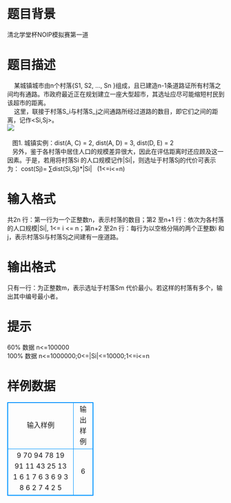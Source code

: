 # 

 
 # 题目背景 
清北学堂杯NOIP模拟赛第一道<BR> 

 
 # 题目描述 
&nbsp;&nbsp;&nbsp;&nbsp;某城镇城市由n个村落{S1,&nbsp;S2,&nbsp;…,&nbsp;Sn&nbsp;}组成，且已建造n-1条道路证所有村落之间均有通路。市政府最近正在规划建立一座大型超市，其选址应尽可能缩短村民到该超市的距离。<BR>&nbsp;&nbsp;&nbsp;&nbsp;这里，联接于村落S_i与村落S_j之间通路所经过道路的数目，即它们之间的距离，记作&lt;Si,Sj&gt;。<BR><img src="/source/joyoi/tyvj-1536/img/aHR0cDovL3d3dy5qb3lvaS5jbi9wcm9ibGVtL3R5dmotMTUzNi9Qcm9ibGVtSW1nLzE1MzYuanBn.jpg" border=0 align=middle><BR><BR>&nbsp;&nbsp;&nbsp;图1.&nbsp;城镇实例：dist(A,&nbsp;C)&nbsp;=&nbsp;2,&nbsp;dist(A,&nbsp;D)&nbsp;=&nbsp;3,&nbsp;dist(D,&nbsp;E)&nbsp;=&nbsp;2<BR>&nbsp;&nbsp;&nbsp;另外，鉴于各村落中居住人口的规模差异很大，因此在评估距离时还应顾及这一因素。于是，若用将村落Si&nbsp;的人口规模记作|Si|，则选址于村落Sj的代价可表示为：&nbsp;cost(Sj)=&nbsp;∑dist(Si,Sj)*|Si|&nbsp;&nbsp;&nbsp;(1&lt;=i&lt;=n) 

 
 # 输入格式 
共2n&nbsp;行：第一行为一个正整数n，表示村落的数目；第2&nbsp;至n+1&nbsp;行：依次为各村落的人口规模|Si|,&nbsp;1&lt;=&nbsp;i&nbsp;&lt;=&nbsp;n；第n+2&nbsp;至2n&nbsp;行：每行为以空格分隔的两个正整数i&nbsp;和j，表示村落Si与村落Sj之间建有一座道路。 

 
 # 输出格式 
只有一行：为正整数m，表示选址于村落Sm&nbsp;代价最小。若这样的村落有多个，输出其中编号最小者。 

 
 # 提示 
60%&nbsp;数据&nbsp;n&lt;=100000<BR>100%&nbsp;数据&nbsp;n&lt;=1000000;0&lt;=|Si|&lt;=10000;1&lt;=i&lt;=n 
# 样例数据
<style>
        table,table tr th, table tr td { border:1px solid #0094ff; }
        table { width: 200px; min-height: 25px; line-height: 25px; text-align: center; border-collapse: collapse;}   
    </style>
<table>
	<tr>
		<td>输入样例</td>
		<td>输出样例</td>
	</tr>
<tr><td>9
70
94
78
19
91
11
43
25
13
1 6
1 7
6 3
6 9
3 8
6 2
7 4
2 5</td><td>6
</td></tr></table>

